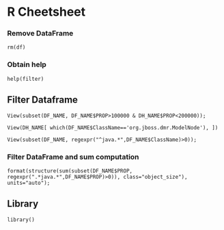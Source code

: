 # R Cheetsheet

### Remove DataFrame

```
rm(df)
```

### Obtain help

```
help(filter)
```
## Filter Dataframe

```
View(subset(DF_NAME, DF_NAME$PROP>100000 & DH_NAME$PROP<200000));
```

```
View(DH_NAME[ which(DF_NAME$ClassName=='org.jboss.dmr.ModelNode'), ])
```

```
View(subset(DF_NAME, regexpr("^java.*",DF_NAME$ClassName)>0));
```

### Filter DataFrame and sum computation

```
format(structure(sum(subset(DF_NAME$PROP, regexpr(".*java.*",DF_NAME$PROP)>0)), class="object_size"), units="auto");
```

## Library

```
library()
```
